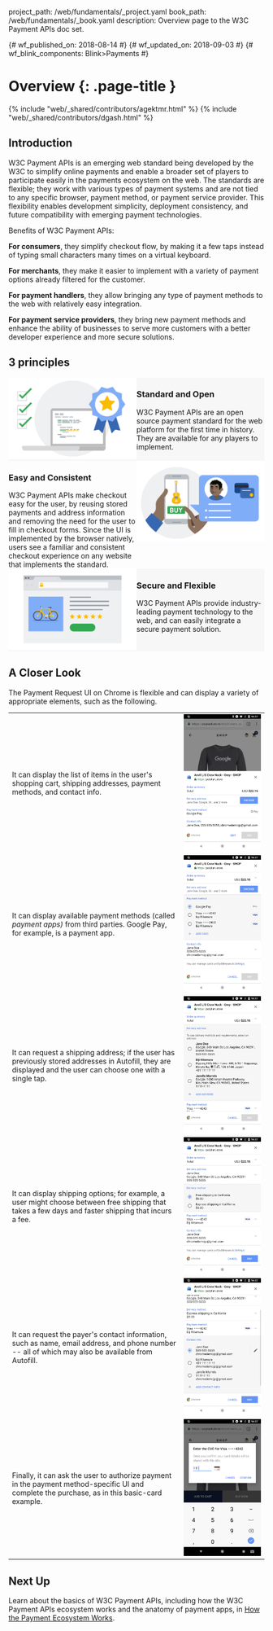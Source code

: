 project_path: /web/fundamentals/_project.yaml
book_path: /web/fundamentals/_book.yaml
description: Overview page to the W3C Payment APIs doc set.

{# wf_published_on: 2018-08-14 #}
{# wf_updated_on: 2018-09-03 #}
{# wf_blink_components: Blink>Payments #}

# Overview {: .page-title }

{% include "web/_shared/contributors/agektmr.html" %}
{% include "web/_shared/contributors/dgash.html" %}

## Introduction

W3C Payment APIs is an emerging web standard being developed by the W3C to simplify online payments 
and enable a broader set of players to participate easily in the payments ecosystem on the web. 
The standards are flexible; they work with various types of payment systems and are not tied to 
any specific browser, payment method, or payment service provider. This flexibility enables 
development simplicity, deployment consistency, and future compatibility with emerging payment 
technologies.

Benefits of W3C Payment APIs:

**For consumers**, they simplify checkout flow, by making it a few taps instead of typing small 
characters many times on a virtual keyboard.

**For merchants**, they make it easier to implement with a variety of payment options already 
filtered for the customer.

**For payment handlers**, they allow bringing any type of payment methods to the web with 
relatively easy integration.

**For payment service providers**, they bring new payment methods and enhance the ability of 
businesses to serve more customers with a better developer experience and more secure solutions.

## 3 principles

<section style="display:flex;background-color:#f7f7f7;">
  <div style="min-width:50%">
    <img src="images/overview/standard-open.png" width="100%" alt="Standard and Open" title="">
  </div>
  <div style="min-width:50%">
    <h3>Standard and Open</h3>
    W3C Payment APIs are an open source payment standard for the web platform for the first time
    in history. They are available for any players to implement.</div>
</section>
<section style="display:flex">
  <div style="min-width:50%">
    <h3>Easy and Consistent</h3>
    W3C Payment APIs make checkout easy for the user, by reusing stored 
payments and address information and removing the need for the user to fill in checkout forms. 
Since the UI is implemented by the browser natively, users see a familiar and consistent checkout 
experience on any website that implements the standard.</div>
  <div style="min-width:50%">
    <img src="images/overview/easy-consistent.png" width="100%" alt="Standard and Open" title="">
  </div>
</section>
<section style="display:flex;background-color:#f7f7f7;">
  <div style="min-width:50%">
    <img src="images/overview/secure-flexible.png" width="100%" alt="Standard and Open" title="">
  </div>
  <div style="min-width:50%">
    <h3>Secure and Flexible</h3>
    W3C Payment APIs provide industry-leading payment technology to the 
web, and can easily integrate a secure payment solution.</div>
</section>

## A Closer Look

The Payment Request UI on Chrome is flexible and can display a variety of appropriate elements, 
such as the following.

<table>
  <tr>
   <td>It can display the list of items in the user's shopping cart, shipping addresses, 
     payment methods, and contact info.
   </td>
   <td><img src="images/1-image1.png" width="" alt="" title="">
   </td>
  </tr>
  <tr>
   <td>It can display available payment methods (called <em>payment apps)</em> from third parties. 
     Google Pay, for example, is a payment app.
   </td>
   <td><img src="images/1-image2.png" width="" alt="" title="">
   </td>
  </tr>
  <tr>
   <td>It can request a shipping address; if the user has previously stored addresses in Autofill, 
     they are displayed and the user can choose one  with a single tap.
   </td>
   <td><img src="images/1-image3.png" width="" alt="" title="">
   </td>
  </tr>
  <tr>
   <td>It can display shipping options; for example, a user might choose between free shipping 
     that takes a few days and faster shipping that incurs a fee.
   </td>
   <td><img src="images/1-image4.png" width="" alt="" title="">
   </td>
  </tr>
  <tr>
   <td>It can request the payer's contact information, such as name, email address, and phone 
     number -- all of which may also be available from Autofill.
   </td>
   <td><img src="images/1-image5.png" width="" alt="" title="">
   </td>
  </tr>
  <tr>
   <td>Finally, it can ask the user to authorize payment in the payment method-specific UI and 
     complete the purchase, as in this basic-card example.
   </td>
   <td><img src="images/1-image6.png" width="" alt="" title="">
   </td>
  </tr>
</table>

## Next Up

Learn about the basics of W3C Payment APIs, including how the W3C Payment APIs ecosystem works 
and the anatomy of payment apps, in 
[How the Payment Ecosystem Works](https://drive.google.com/a/google.com/open?id=1PwPi_TD3G-kQyz31nW-1A4A5kvoCy7UCz6grk1TMaE8).

